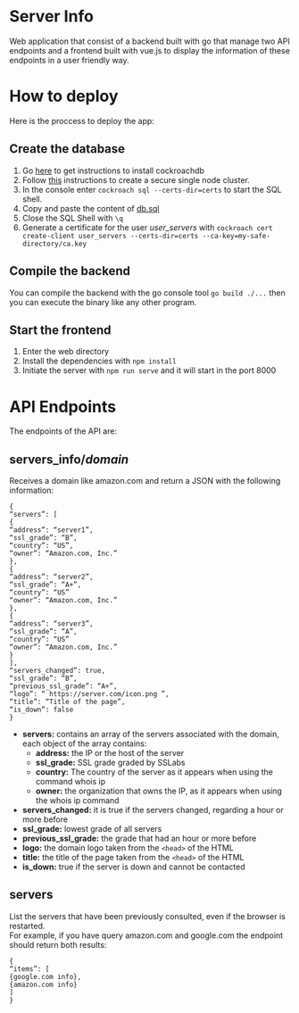 
# Server Info

Web application that consist of a backend built with go that manage two API endpoints and a frontend built with vue.js  to display the information of these endpoints in a user friendly way.


# How to deploy

Here is the proccess to deploy the app:

## Create the database

 1. Go [here](https://www.cockroachlabs.com/docs/stable/install-cockroachdb-linux.html) to get instructions to install cockroachdb 
 2. Follow [this](https://www.cockroachlabs.com/docs/stable/cockroach-start-single-node.html#start-a-single-node-cluster) instructions to create a secure single node cluster.
 3. In the console enter `cockroach sql --certs-dir=certs` to start the SQL shell.
4. Copy and paste the content of [db.sql](https://github.com/JuanJTorres11/Server_Info/blob/master/db.sql)
5. Close the SQL Shell with `\q`
6. Generate a certificate for the user *user_servers* with `cockroach cert create-client user_servers --certs-dir=certs --ca-key=my-safe-directory/ca.key`

## Compile the backend

You can compile the backend with the go console tool `go build ./...` then you can execute the binary like any other program.

## Start the frontend

1. Enter the web directory
2. Install the dependencies with `npm install`
3. Initiate the server with `npm run serve` and it will start in the port 8000

# API Endpoints
The endpoints of the API are:

## servers_info/*domain*
Receives a domain  like amazon.com and return a JSON with the following information:

    {
    “servers”: [
    {
    “address”: “server1”,
    “ssl_grade”: “B”,
    “country”: “US”,
    “owner”: “Amazon.com, Inc.”
    },
    {
    “address”: “server2”,
    “ssl_grade”: “A+”,
    “country”: “US”
    “owner”: “Amazon.com, Inc.”
    },
    {
    “address”: “server3”,
    “ssl_grade”: “A”,
    “country”: “US”
    “owner”: “Amazon.com, Inc.”
    }
    ],
    “servers_changed”: true,
    “ssl_grade”: “B”,
    “previous_ssl_grade”: “A+”,
    “logo”: “ https://server.com/icon.png ”,
    “title”: “Title of the page”,
    “is_down”: false
    }

- **servers:** contains an array of the servers associated with the domain, each object  of the array contains:
	- **address:** the IP or the host of the server  
	- **ssl_grade:** SSL grade graded by SSLabs  
	- **country:** The country of the server as it appears when using the command  whois ip
	- **owner:** the organization that owns the IP, as it appears when using the  whois ip command  
- **servers_changed:** it is true if the servers changed, regarding a  hour or more before  
- **ssl_grade:** lowest grade of all servers  
- **previous_ssl_grade:** the grade that had an hour or more before  
- **logo:** the domain logo taken from the `<head>` of the HTML  
- **title:** the title of the page taken from the `<head>` of the HTML  
- **is_down:** true if the server is down and cannot be contacted

## servers

List the servers that have been previously consulted,  even if the browser is restarted.  
For example, if you have query amazon.com and google.com the endpoint should return both results:

    {
    “items”: [
    {google.com info},
    {amazon.com info}
    ]
    }

